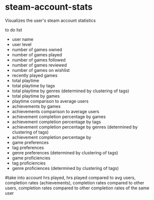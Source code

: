 # steam-account-stats
Visualizes the user's steam account statistics

to do list
* user name
* user level
* number of games owned
* number of games played
* number of games followed
* number of games reviewed
* number of games on wishlist
* recently played games
* total playtime
* total playtime by tags
* total playtime by genres (determined by clustering of tags)
* total playtime by games
* playtime comparison to average users
* achievements by games
* achievements comparison to average users
* achievement completion percentage by games
* achievement completion percentage by tags
* achievement completion percentage by genres (determined by clustering of tags)
* achievement completion percentage by 
* game preferences
* tag preferences
* genre preferences (determined by clustering of tags)
* game proficiencies
* tag proficiencies
* genre proficiences (determined by clustering of tags)

#take into account hrs played, hrs played compared to avg users, completion rates (achievements), completion rates compared to other users, completion rates compared to other completion rates of the same user
